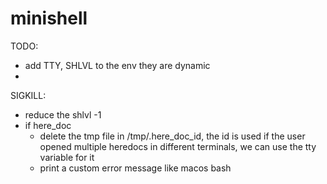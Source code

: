 # minishell

TODO:
*	add TTY, SHLVL to the env they are dynamic
*	

SIGKILL:
*	reduce the shlvl -1
*	if here_doc
	*	delete the tmp file in /tmp/.here_doc_id, the id is used if the user opened multiple heredocs in different terminals, we can use the tty variable for it
	* print a custom error message like macos bash

